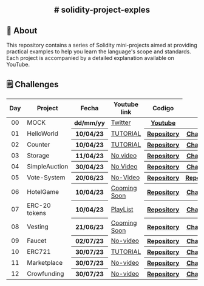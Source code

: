 
<h2 align="center">  # solidity-project-exples <h2>

## 📝 About

This repository contains a series of Solidity mini-projects aimed at providing practical examples to help you learn the language's scope and standards. Each project is accompanied by a detailed explanation available on YouTube.

## 🗒 Challenges
<table>
  <thead>
    <tr>
      <th align="center">Day</th>
      <th>Project</th>
      <th>Fecha</th>
      <th>Youtube link</th>
      <th>Codigo</th>
    </tr>
  </thead>
<tbody>

<tr>
  <td align="center">00</td>
  <td>MOCK</td>
  <th>dd/mm/yy</th>
  <td><a href="https://twitter.com/LeanLabiano" rel="nofollow">Twitter</a></td>
  <th><a href="https://www.youtube.com/@leanlabiano" rel="nofollow">Youtube</a></th>
</tr>
<tr>
  <td align="center">01</td>
  <td>HelloWorld</td>
  <th>10/04/23</th>
  <td><a href="" rel="https://youtu.be/Zn0K-zsm44Q">TUTORIAL</a></td>
  <th><a href="https://github.com/LeandroCDN/solidity-project-examples/blob/main/01%20-%20Hello%20World/HelloWorld.sol" rel="nofollow">Repository</a></th>
  <th><a href="" rel="nofollow">Challenge</a></th>
</tr>
<tr>
  <td align="center">02</td>
  <td>Counter</td>
  <th>10/04/23</th>
  <td><a href="" rel="https://youtu.be/_67QiquXsnM">TUTORIAL</a></td>
  <th><a href="https://github.com/LeandroCDN/solidity-project-examples/blob/main/02%20-%20Counter/Counter.sol" rel="nofollow">Repository</a></th>
  <th><a href="" rel="nofollow">Challenge</a></th>
</tr>
<tr>
  <td align="center">03</td>
  <td>Storage</td>
  <th>11/04/23</th>
  <td><a href="" rel="nofollow">No video</a></td>
  <th><a href="https://github.com/LeandroCDN/solidity-project-examples/blob/main/03%20-%20Storage/Storage.sol" rel="nofollow">Repository</a></th>
  <th><a href="" rel="nofollow">Challenge</a></th>
</tr>
<tr>
  <td align="center">04</td>
  <td>SimpleAuction</td>
  <th>30/04/23</th>
  <td><a href="" rel="nofollow">No Video</a></td>
  <th><a href="https://github.com/LeandroCDN/solidity-project-examples/blob/main/04%20-%20Simple%20Auction/SimpleAuction.sol" rel="nofollow">Repository</a></th>
  <th><a href="" rel="nofollow">Challenge</a></th>
</tr>
<tr>
  <td align="center">05</td>
  <td>Vote-System</td>
  <th>20/06/23</th>
  <td><a href="" rel="nofollow">No-Video</a></td>
  <th><a href="https://github.com/LeandroCDN/solidity-project-examples/blob/main/05%20-%20Vote%20system/VoteSystem.sol" rel="nofollow">Repository</a></th>
  <th><a href="" rel="nofollow">Repository</a></th>
</tr>
<tr>
  <td align="center">06</td>
  <td>HotelGame</td>
  <th>10/04/23</th>
  <td><a href="" rel="nofollow">Cooming Soon</a></td>
  <th><a href="https://github.com/LeandroCDN/solidity-project-examples/blob/main/06%20-%20HotelGame/HotelGame.sol" rel="nofollow">Repository</a></th>
  <th><a href="" rel="nofollow">Challenge</a></th>
</tr>
<tr>
  <td align="center">07</td>
  <td>ERC-20 tokens</td>
  <th>10/04/23</th>
  <td><a href="" rel="https://www.youtube.com/playlist?list=PLT4lopMAJnuf1MNeWceaiOosrMAmokNrR">PlayList</a></td>
  <th><a href="" rel="https://github.com/LeandroCDN/solidity-project-examples/tree/main/07%20-%20Tokens%20ERC-20">Repository</a></th>
  <th><a href="" rel="nofollow">Challenge</a></th>
</tr>
<tr>
  <td align="center">08</td>
  <td>Vesting</td>
  <th>21/06/23</th>
  <td><a href="" rel="nofollow">Cooming Soon</a></td>
  <th><a href="https://github.com/LeandroCDN/solidity-project-examples/blob/main/08%20-%20Vesting/Vesting.sol" rel="nofollow">Repository</a></th>
  <th><a href="" rel="nofollow">Challenge</a></th>
</tr>
  <td align="center">09</td>
  <td>Faucet</td>
  <th>02/07/23</th>
  <td><a href="" rel="nofollow">No-video</a></td>
  <th><a href="https://github.com/LeandroCDN/solidity-project-examples/blob/main/09%20-%20Faucet/Faucet.sol" rel="nofollow">Repository</a></th>
  <th><a href="" rel="nofollow">Challenge</a></th>
</tr>
</tr>
  <td align="center">10</td>
  <td>ERC721</td>
  <th>30/07/23</th>
  <td><a href="" rel="https://www.youtube.com/playlist?list=PLT4lopMAJnud21NCrEW-eiLBX4PFP0JaS">TUTORIAL</a></td>
  <th><a href="https://github.com/LeandroCDN/solidity-project-examples/blob/main/10%20-%20ERC721/ERC721.sol" rel="nofollow">Repository</a></th>
  <th><a href="" rel="nofollow">Challenge</a></th>
</tr>
</tr>
  <td align="center">11</td>
  <td>Marketplace</td>
  <th>30/07/23</th>
  <td><a href="" rel="nofollow">No-video</a></td>
  <th><a href="https://github.com/LeandroCDN/solidity-project-examples/blob/main/11%20-%20Marketplace/Marketplace.sol" rel="nofollow">Repository</a></th>
  <th><a href="" rel="nofollow">Challenge</a></th>
</tr>
</tr>
  <td align="center">12</td>
  <td>Crowfunding</td>
  <th>30/07/23</th>
  <td><a href="" rel="nofollow">No-video</a></td>
  <th><a href="https://github.com/LeandroCDN/solidity-project-examples/blob/main/12%20-%20Crowfunding/Crowfunding.sol" rel="nofollow">Repository</a></th>
  <th><a href="" rel="nofollow">Challenge</a></th>
</tr>







</tbody>
</table>